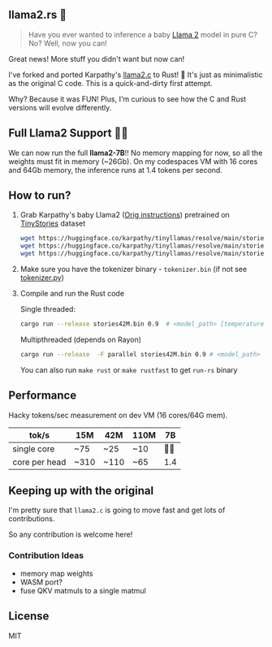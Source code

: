 
## llama2.rs 🦀

> Have you ever wanted to inference a baby [Llama 2](https://ai.meta.com/llama/) model in pure C? No? Well, now you can!

Great news! More stuff you didn't want but now can!

I've forked and ported Karpathy's [llama2.c](https://github.com/karpathy/llama2.c) to Rust! 🦀 It's just as minimalistic as the original C code.
This is a quick-and-dirty first attempt.

Why? Because it was FUN! Plus, I'm curious to see how the C and Rust versions will evolve differently.

## Full Llama2 Support 🚀🚀
We can now run the full **llama2-7B**!!  No memory mapping for now, so all the weights must fit in memory (~26Gb). On my codespaces VM with 16 cores and 64Gb memory, the inference runs at 1.4 tokens per second.

## How to run?
1. Grab Karpathy's baby Llama2 ([Orig instructions](https://github.com/karpathy/llama2.c#feel-the-magic)) pretrained on [TinyStories](https://huggingface.co/datasets/roneneldan/TinyStories) dataset 

    ```bash
    wget https://huggingface.co/karpathy/tinyllamas/resolve/main/stories15M.bin
    wget https://huggingface.co/karpathy/tinyllamas/resolve/main/stories42M.bin
    wget https://huggingface.co/karpathy/tinyllamas/resolve/main/stories110M.bin
    ```
2. Make sure you have the tokenizer binary - `tokenizer.bin` (if not see [tokenizer.py](tokenizer.py))
3. Compile and run the Rust code

    Single threaded:

    ```bash
    cargo run --release stories42M.bin 0.9  # <model_path> [temperature]
    ```

    Multipthreaded (depends on Rayon)
    ```bash
    cargo run --release  -F parallel stories42M.bin 0.9 # <model_path> [temperature]
    ```

    You can also run `make rust` or `make rustfast` to get `run-rs` binary 


## Performance

Hacky tokens/sec measurement on dev VM (16 cores/64G mem).

|    tok/s   | 15M | 42M | 110M | 7B
|-------|-----|-----|-----|-----|
| single core|  ~75|   ~25   | ~10 | 🙅‍♂️
| core per head |  ~310   |  ~110   | ~65| 1.4


## Keeping up with the original
I'm pretty sure that `llama2.c` is going to move fast and get lots of contributions. 

So any contribution is welcome here!

### Contribution Ideas
- memory map weights
- WASM port?
- fuse QKV matmuls to a single matmul

## License
MIT
